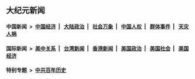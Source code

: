 ## 大纪元新闻

#### 中国新闻 &nbsp;>&nbsp; [中国经济](indexes/ncid283/README.md?08152045) &nbsp;| &nbsp; [大陆政治](indexes/ncid277/README.md?08152045) &nbsp;| &nbsp; [社会万象](indexes/ncid282/README.md?08152045) &nbsp;| &nbsp; [中国人权](indexes/ncid278/README.md?08152045) &nbsp;| &nbsp; [群体事件](indexes/ncid279/README.md?08152045) &nbsp;| &nbsp; [天灾人祸](indexes/ncid280/README.md?08152045)

#### 国际新闻 &nbsp;>&nbsp; [美中关系](indexes/nf1412576/README.md?08152045) &nbsp;| &nbsp; [台湾新闻](indexes/ncid1349361/README.md?08152045) &nbsp;| &nbsp; [香港新闻](indexes/ncid1349362/README.md?08152045) &nbsp;| &nbsp; [美国政治](indexes/ncid1078159/README.md?08152045) &nbsp;| &nbsp; [美国社会](indexes/ncid1078160/README.md?08152045) &nbsp;| &nbsp; [美国经济](indexes/ncid1078158/README.md?08152045)

#### 特别专题 &nbsp;>&nbsp; [中共百年历史](https://github.com/epoch-news/epoch-special/blob/master/README.md?08152045)  
